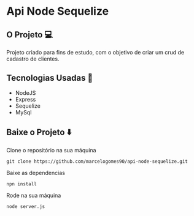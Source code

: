 # Api Node Sequelize

## O Projeto :computer:

Projeto criado para fins de estudo, com o objetivo de criar um crud de cadastro de clientes.

## Tecnologias Usadas :hammer:

- NodeJS
- Express
- Sequelize
- MySql

## Baixe o Projeto :arrow_down:

Clone o repositório na sua máquina

```git clone https://github.com/marcelogomes90/api-node-sequelize.git```

Baixe as dependencias

```npn install```

Rode na sua máquina

```node server.js```